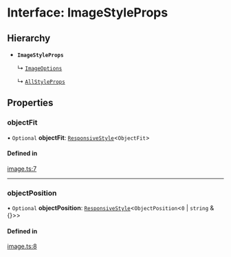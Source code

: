 # Interface: ImageStyleProps

## Hierarchy

- **`ImageStyleProps`**

  ↳ [`ImageOptions`](ImageOptions.md)

  ↳ [`AllStyleProps`](AllStyleProps.md)

## Properties

### objectFit

• `Optional` **objectFit**: [`ResponsiveStyle`](../modules.md#responsivestyle)<`ObjectFit`\>

#### Defined in

[image.ts:7](https://github.com/aws-amplify/amplify-ui/blob/932629520/packages/react/src/primitives/types/image.ts#L7)

---

### objectPosition

• `Optional` **objectPosition**: [`ResponsiveStyle`](../modules.md#responsivestyle)<`ObjectPosition`<`0` \| `string` & {}\>\>

#### Defined in

[image.ts:8](https://github.com/aws-amplify/amplify-ui/blob/932629520/packages/react/src/primitives/types/image.ts#L8)
